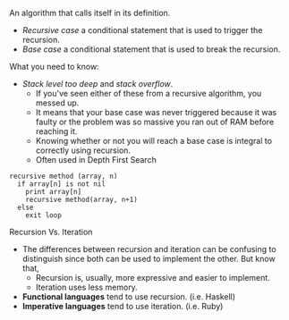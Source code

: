 An algorithm that calls itself in its definition.
- *Recursive case* a conditional statement that is used to trigger the recursion.
- *Base case* a conditional statement that is used to break the recursion.

What you need to know:
- *Stack level too deep* and *stack overflow*.
  - If you've seen either of these from a recursive algorithm, you messed up.
  - It means that your base case was never triggered because it was faulty or the problem was so massive you ran out of RAM before reaching it.
  - Knowing whether or not you will reach a base case is integral to correctly using recursion.
  - Often used in Depth First Search

```                         
recursive method (array, n)
  if array[n] is not nil
    print array[n]
    recursive method(array, n+1)
  else                     
    exit loop
```

Recursion Vs. Iteration
- The differences between recursion and iteration can be confusing to distinguish since both can be used to implement the other. But know that,
  - Recursion is, usually, more expressive and easier to implement.
  - Iteration uses less memory.
- **Functional languages** tend to use recursion. (i.e. Haskell)
- **Imperative languages** tend to use iteration. (i.e. Ruby)
